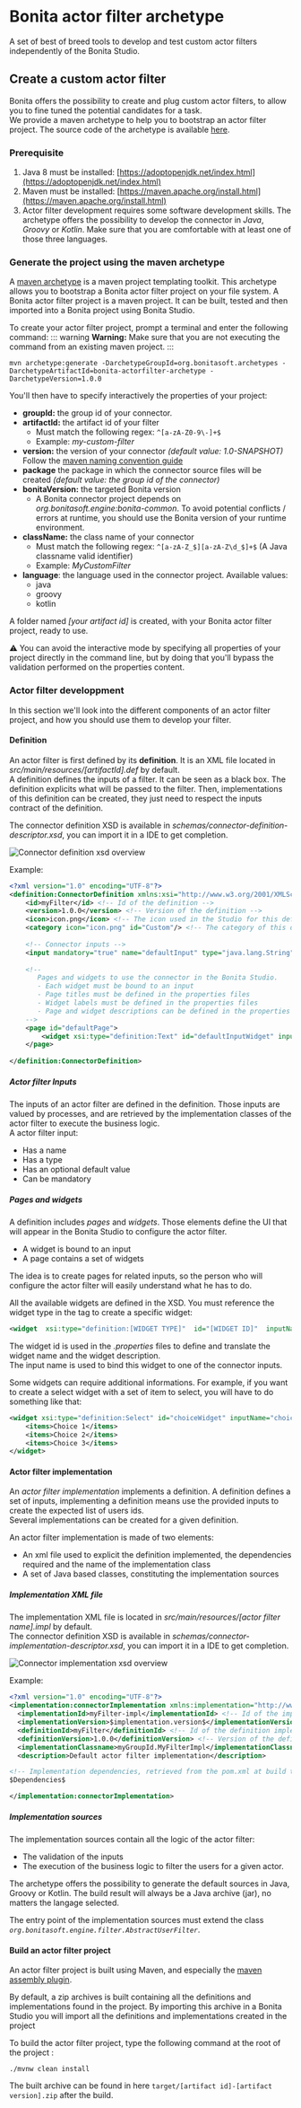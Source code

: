 # Bonita actor filter archetype
A set of best of breed tools to develop and test custom actor filters independently of the Bonita Studio. 

## Create a custom actor filter

Bonita offers the possibility to create and plug custom actor filters, to allow you to fine tuned the potential candidates for a task.  
We provide a maven archetype to help you to bootstrap an actor filter project. The source code of the archetype is available [here](https://github.com/bonitasoft/bonita-actorfilter-archetype).

### Prerequisite

 1. Java 8 must be installed: [https://adoptopenjdk.net/index.html](https://adoptopenjdk.net/index.html)
 2. Maven must be installed: [https://maven.apache.org/install.html](https://maven.apache.org/install.html)
 3. Actor filter development requires some software development skills. The archetype offers the possibility to develop the connector in _Java_, _Groovy_ or _Kotlin_. Make sure that you are comfortable with at least one of those three languages. 

### Generate the project using the maven archetype

A [maven archetype](https://maven.apache.org/archetype/index.html) is a maven project templating toolkit. This archetype allows you to bootstrap a Bonita actor filter project on your file system. A Bonita actor filter project is a maven project. It can be built, tested and then imported into a Bonita project using Bonita Studio.

To create your actor filter project, prompt a terminal and enter the following command: 
::: warning
**Warning:** Make sure that you are not executing the command from an existing maven project.
:::
```
mvn archetype:generate -DarchetypeGroupId=org.bonitasoft.archetypes -DarchetypeArtifactId=bonita-actorfilter-archetype -DarchetypeVersion=1.0.0
```
You'll then have to specify interactively the properties of your project: 

- **groupId:** the group id of your connector.
- **artifactId:** the artifact id of your filter
    - Must match the following regex: `^[a-zA-Z0-9\-]+$`
    - Example: _my-custom-filter_
- **version:** the version of your connector _(default value: 1.0-SNAPSHOT)_
Follow the [maven naming convention guide](http://maven.apache.org/guides/mini/guide-naming-conventions.html)
- **package** the package in which the connector source files will be created _(default value: the group id of the connector)_
- **bonitaVersion:** the targeted Bonita version
    - A Bonita connector project depends on _org.bonitasoft.engine:bonita-common_. To avoid potential conflicts / errors at runtime, you should use the Bonita version of your runtime environment.
- **className:** the class name of your connector 
    - Must match the following regex: `^[a-zA-Z_$][a-zA-Z\d_$]+$` (A Java classname valid identifier)
    - Example: _MyCustomFilter_
- **language**: the language used in the connector project. Available values:
    - java
    - groovy
    - kotlin

A folder named _[your artifact id]_ is created, with your Bonita actor filter project, ready to use.

⚠️ You can avoid the interactive mode by specifying all properties of your project directly in the command line, but by doing that you'll bypass the validation performed on the properties content.


### Actor filter developpment

In this section we'll look into the different components of an actor filter project, and how you should use them to develop your filter.

#### Definition
An actor filter is first defined by its **definition**.  It is an XML file located in _src/main/resources/[artifactId].def_ by default.   
A definition defines the inputs of a filter. It can be seen as a black box. The definition explicits what will be passed to the filter. Then, implementations of this definition can be created, they just need to respect the inputs contract of the definition.  

The connector definition XSD is available in _schemas/connector-definition-descriptor.xsd_, you can import it in a IDE to get completion. 


![Connector definition xsd overview](images/connector-def-xsd-overview.png)

Example: 
```xml
<?xml version="1.0" encoding="UTF-8"?>
<definition:ConnectorDefinition xmlns:xsi="http://www.w3.org/2001/XMLSchema-instance" xmlns:definition="http://www.bonitasoft.org/ns/connector/definition/6.1">
    <id>myFilter</id> <!-- Id of the definition -->
    <version>1.0.0</version> <!-- Version of the definition -->
    <icon>icon.png</icon> <!-- The icon used in the Studio for this definition -->
    <category icon="icon.png" id="Custom"/> <!-- The category of this definition, used in the Studio (e.g: http, script ...) -->
  
    <!-- Connector inputs -->
    <input mandatory="true" name="defaultInput" type="java.lang.String"/>
    
    <!--
       Pages and widgets to use the connector in the Bonita Studio.
       - Each widget must be bound to an input
       - Page titles must be defined in the properties files
       - Widget labels must be defined in the properties files
       - Page and widget descriptions can be defined in the properties files (optional)
    -->
    <page id="defaultPage">
        <widget xsi:type="definition:Text" id="defaultInputWidget" inputName="defaultInput"/>
    </page>
  
</definition:ConnectorDefinition>
```

##### Actor filter Inputs

The inputs of an actor filter are defined in the definition. Those inputs are valued by processes, and are retrieved by the implementation classes of the actor filter to execute the business logic.  
A actor filter input: 

 - Has a name
 - Has a type
 - Has an optional default value
 - Can be mandatory 

##### Pages and widgets

A definition includes _pages_ and _widgets_.  Those elements define the UI that will appear in the Bonita Studio to configure the actor filter.  

 - A widget is bound to an input
 - A page contains a set of widgets

The idea is to create pages for related inputs, so the person who will configure the actor filter will easily understand what he has to do.

 All the available widgets are defined in the XSD. You must reference the widget type in the tag to create a specific widget: 

``` xml 
<widget  xsi:type="definition:[WIDGET TYPE]"  id="[WIDGET ID]"  inputName="[CORRESPONDING INPUT]"/>
```

The widget id is used in the _.properties_ files to define and translate the widget name and the widget description.  
The input name is used to bind this widget to one of the connector inputs.  

Some widgets can require additional informations. For example, if you want to create a select widget with a set of item to select, you will have to do something like that: 

``` xml
<widget xsi:type="definition:Select" id="choiceWidget" inputName="choice">
    <items>Choice 1</items>
    <items>Choice 2</items>
    <items>Choice 3</items>
</widget>
```

#### Actor filter implementation

An _actor filter implementation_ implements a definition. A definition defines a set of inputs, implementing a definition means use the provided inputs to create the expected list of users ids.  
Several implementations can be created for a given definition.

An actor filter implementation is made of two elements: 
- An xml file used to explicit the definition implemented, the dependencies required and the name of the implementation class
- A set of Java based classes, constituting the implementation sources

##### Implementation XML file

The implementation XML file is located in _src/main/resources/[actor filter name].impl_ by default.  
The connector definition XSD is available in _schemas/connector-implementation-descriptor.xsd_, you can import it in a IDE to get completion. 

![Connector implementation xsd overview](images/connector-impl-xsd-overview.png)

Example: 
```xml
<?xml version="1.0" encoding="UTF-8"?>
<implementation:connectorImplementation xmlns:implementation="http://www.bonitasoft.org/ns/connector/implementation/6.0">
  <implementationId>myFilter-impl</implementationId> <!-- Id of the implementation -->
  <implementationVersion>$implementation.version$</implementationVersion> <!-- Version of the implementation, retrieved from the pom.xml at build time -> ${project.version} -->
  <definitionId>myFilter</definitionId> <!-- Id of the definition implemented -->
  <definitionVersion>1.0.0</definitionVersion> <!-- Version of the definition implemented -->
  <implementationClassname>myGroupId.MyFilterImpl</implementationClassname> <!-- Path to the main implementation class -->
  <description>Default actor filter implementation</description>

<!-- Implementation dependencies, retrieved from the pom.xml at build time -->
$Dependencies$

</implementation:connectorImplementation>
```

##### Implementation sources

The implementation sources contain all the logic of the actor filter:

 - The validation of the inputs
 - The execution of the business logic to filter the users for a given actor.

The archetype offers the possibility to generate the default sources in Java, Groovy or Kotlin. The build result will always be a Java archive (jar), no matters the langage selected.

The entry point of the implementation sources must extend the class _`org.bonitasoft.engine.filter.AbstractUserFilter`_.

#### Build an actor filter project

An actor filter project is built using Maven, and especially the [maven assembly plugin](https://maven.apache.org/plugins/maven-assembly-plugin/).  

By default, a zip archives is built containing all the definitions and implementations found in the project.
By importing this archive in a Bonita Studio you will import all the definitions and implementations created in the project
 
To build the actor filter project, type the following command at the root of the project : 
```
./mvnw clean install
```
The built archive can be found in here `target/[artifact id]-[artifact version].zip` after the build.
